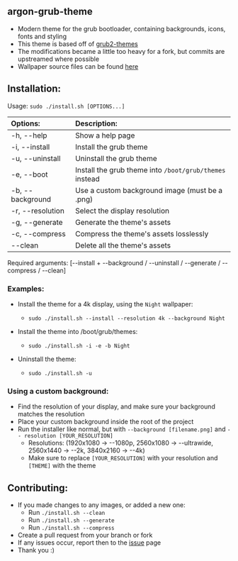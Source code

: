 ## argon-grub-theme
 - Modern theme for the grub bootloader, containing backgrounds, icons, fonts and styling
 - This theme is based off of [grub2-themes](https://github.com/vinceliuice/grub2-themes)
 - The modifications became a little too heavy for a fork, but commits are upstreamed where possible
 - Wallpaper source files can be found [here](https://github.com/Dragon8oy/argon-wallpapers)

## Installation:

Usage:  `sudo ./install.sh [OPTIONS...]`

|  Options:           | Description: |
|:--------------------|:-------------|
| -h, --help          | Show a help page |
| -i, --install       | Install the grub theme |
| -u, --uninstall     | Uninstall the grub theme |
| -e, --boot          | Install the grub theme into `/boot/grub/themes` instead |
| -b, --background    | Use a custom background image (must be a .png) |
| -r, --resolution    | Select the display resolution |
| -g, --generate      | Generate the theme's assets |
| -c, --compress      | Compress the theme's assets losslessly |
| --clean             | Delete all the theme's assets |
Required arguments: [--install + --background / --uninstall / --generate / --compress / --clean]

### Examples:
 - Install the theme for a 4k display, using the `Night` wallpaper:
   - `sudo ./install.sh --install --resolution 4k --background Night`

 - Install the theme into /boot/grub/themes:
   - `sudo ./install.sh -i -e -b Night`

 - Uninstall the theme:
   - `sudo ./install.sh -u`

### Using a custom background:

 - Find the resolution of your display, and make sure your background matches the resolution
 - Place your custom background inside the root of the project
 - Run the installer like normal, but with `--background [filename.png]` and `-- resolution [YOUR_RESOLUTION]`
   - Resolutions: (1920x1080 -> --1080p, 2560x1080 -> --ultrawide, 2560x1440 -> --2k, 3840x2160 -> --4k)
   - Make sure to replace `[YOUR_RESOLUTION]` with your resolution and `[THEME]` with the theme

## Contributing:
 - If you made changes to any images, or added a new one:
   - Run `./install.sh --clean`
   - Run `./install.sh --generate`
   - Run `./install.sh --compress`
 - Create a pull request from your branch or fork
 - If any issues occur, report then to the [issue](https://github.com/Dragon8oy/argon-grub-theme/issues) page
 - Thank you :)
